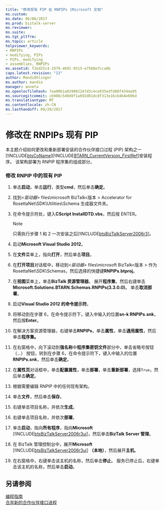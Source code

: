 ```yaml
---
title: "修改现有 PIP 在 RNPIPs |Microsoft 文档"
ms.custom: 
ms.date: 06/08/2017
ms.prod: biztalk-server
ms.reviewer: 
ms.suite: 
ms.tgt_pltfrm: 
ms.topic: article
helpviewer_keywords:
- RNPIPs
- modifying, PIPs
- PIPs, modifying
- assemblies, RNPIPs
ms.assetid: f2ed25c4-1979-4691-9315-e7568e7cca8b
caps.latest.revision: "13"
author: MandiOhlinger
ms.author: mandia
manager: anneta
ms.openlocfilehash: 7aa00b1a029092247d3c4ce935edfd88f4344a95
ms.sourcegitcommit: cb908c540d8f1a692d01dc8f313e16cb4b4e696d
ms.translationtype: MT
ms.contentlocale: zh-CN
ms.lasthandoff: 09/20/2017
---
```

# <a name="modifying-an-existing-pip-in-rnpips"></a>修改在 RNPIPs 现有 PIP
本主题介绍如何更改和重新部署安装的合作伙伴接口过程 (PIP) 架构之一[!INCLUDE[btsCoName](../../includes/btsconame-md.md)][!INCLUDE[BTARN_CurrentVersion_FirstRef](../../includes/btarn-currentversion-firstref-md.md)]安装程序。 该架构部署为 RNPIP 程序集的组成部分。  
  
### <a name="to-modify-an-existing-pip-in-rnpips"></a>修改 RNPIP 中的现有 PIP  
  
1.  单击**启动**，单击**运行**，类型**cmd**，然后单击**确定**。  
  
2.  找到\<*驱动器*> files\microsoft BizTalk\<版本 > Accelerator for RosettaNet\SDK\Utilities\Schema 生成器文件夹。  
  
3.  在命令提示符处，键入**CScript InstallDTD.vbs**，然后按 ENTER。  
  
    > [!NOTE]
    >  只需执行步骤 1 和 2 一次安装之后[!INCLUDE[btsBizTalkServer2006r3](../../includes/btsbiztalkserver2006r3-md.md)]。  
  
4.  启动**Microsoft Visual Studio 2012**。  
  
5.  在**文件**菜单上，指向**打开**，然后单击**项目**。  
  
6.  在**打开项目**对话框中，移动到\<*驱动器*> files\microsoft BizTalk\<版本 > 作为 RosettaNet\SDK\Schemas，然后选择的快捷键**RNPIPs.btproj**。  
  
7.  在**视图**菜单上，单击**BizTalk 资源管理器**。 展开**程序集**，然后右键单击**Microsoft.Solutions.BTARN.Schemas.RNPIPs(3.3.0.0)**。 单击**取消部署**。  
  
8.  启动**Visual Studio 2012 的命令提示符**。  
  
9. 将移动到在步骤 6，在命令提示符下，键入中输入的位置**sn-k RNPIPs.snk**，然后按**Enter**。  
  
10. 在解决方案资源管理器，右键单击**RNPIPs**，单击**属性**，单击**通用属性**，然后单击**程序集。**  
  
11. 在右窗格中，向下滚动到**强名称**中**程序集密钥文件**部分中，单击省略号按钮 （…） 按钮，转到在步骤 6，在命令提示符下，键入中输入的位置**RNPIPs.snk**，然后单击**确定**。  
  
12. 在**属性页**对话框中，单击**配置属性**，单击**部署**，单击**重新部署**，选择`True`，然后单击**确定**。  
  
13. 根据需要编辑 RNPIP 中的任何现有架构。  
  
14. 单击**文件**，然后单击**保存**。  
  
15. 右键单击项目名称，并依次**生成**。  
  
16. 右键单击项目名称，并依次**部署**。  
  
17. 单击**启动**，指向**所有程序**，指向**Microsoft** [!INCLUDE[btsBizTalkServer2006r3ui](../../includes/btsbiztalkserver2006r3ui-md.md)]，然后单击**BizTalk Server 管理**。  
  
18. 在 BizTalk 管理控制台中，展开**Microsoft** [!INCLUDE[btsBizTalkServer2006r3ui](../../includes/btsbiztalkserver2006r3ui-md.md)] **（本地）**，然后展开**主机**。  
  
19. 在右窗格中，右键单击该主机的名称，然后单击**停止**。 服务已停止后，右键单击该主机的名称，然后单击**启动**。  
  
## <a name="see-also"></a>另请参阅  
 [编程指南](../../adapters-and-accelerators/accelerator-rosettanet/programming-guide2.md)   
 [合并新的合作伙伴接口进程](../../adapters-and-accelerators/accelerator-rosettanet/incorporating-a-new-partner-interface-process.md)